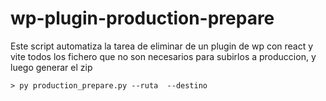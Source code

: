 # wp-plugin-production-prepare

Este script automatiza la tarea de eliminar de un plugin de wp con react y vite todos los fichero que no son necesarios para subirlos a produccion, y luego generar el zip

<code>> py production_prepare.py  --ruta <PathDelFichero> --destino <NombreFinalZip> </code>
